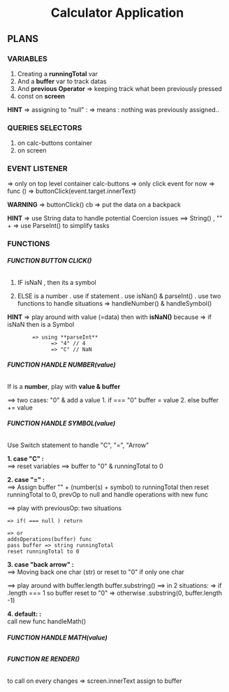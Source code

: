 # <h1 align="center"> Calculator Application </h1>


## **PLANS**


### VARIABLES 

1. Creating a **runningTotal** var 
2. And a **buffer** var to track datas
3. And **previous Operator**
   => keeping track what been previously pressed
4. const on **screen** 

  **HINT**
          => assigning to "null" : 
              => means : nothing was previously assigned..


### QUERIES SELECTORS
1. on calc-buttons container
2. on screen 



###  EVENT LISTENER 

  => only on top level container calc-buttons
  => only click event for now
  => func () => buttonClick(event.target.innerText)



  **WARNING** 
              => buttonClick() cb => put the data on a backpack 

  **HINT**
            => use String data to handle potential Coercion issues 
                ==> String() , "" + 
            => use ParseInt() to simplify tasks  



###  FUNCTIONS



###### **FUNCTION BUTTON CLICK()**

1. IF isNaN , then its a symbol

2. ELSE is a number
 . use if statement
 . use isNan() & parseInt()
 . use two functions to handle situations
    => handleNumber() & handleSymbol()


  **HINT**
            => play around with value (=data) then with **isNaN()** because
                  => if isNaN then is a Symbol

            => using **parseInt** 
                  => "4" // 4 
                  => "C" // NaN





###### **FUNCTION HANDLE NUMBER(value)**
If is a **number**, play with **value & buffer** 

  ==> two cases: "0" & add a value
    1. if === "0" buffer = value
    2. else buffer += value




######  **FUNCTION HANDLE SYMBOL(value)**
Use Switch statement to handle "C", "=",  "Arrow"

**1. case "C" :** <br/>
  ==> reset variables
  ==> buffer to "0"  & runningTotal to 0

**2. case "=" :** <br/>
  ==> Assign buffer "" + (number(s) + symbol) to runningTotal
      then reset runningTotal to 0, prevOp to null and 
      handle operations with new func 

  ==> play with previousOp:  two situations <br/>
  
    => if( === null ) return
    
    => or
    addsOperations(buffer) func
    pass buffer => string runningTotal
    reset runningTotal to 0

**3. case "back arrow" :** <br/>
  ==> Moving back one char (str) or reset to "0" if only one char
  
  ==> play around with 
        buffer.length
        buffer.substring()
  ==> in 2 situations: 
    => if .length === 1 so buffer reset to "0"
    => otherwise .substring(0, buffer.length -1)

**4. default: :** <br/>
  call new func handleMath()

###### **FUNCTION HANDLE MATH(value)**


###### **FUNCTION RE RENDER()**
to call on every changes 
      => screen.innerText assign to buffer


